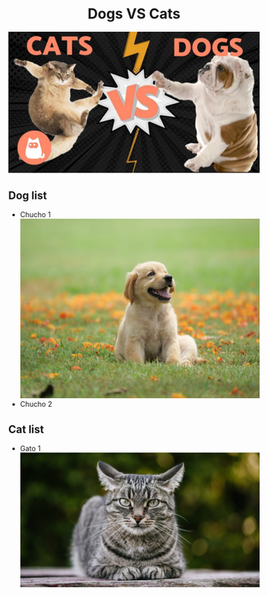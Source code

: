 # <center>Dogs VS Cats</center>

![dog&cat](./catsvsdogs.jpg)

## Dog list
- Chucho 1 ![perro1](./Dogs/dog1.jpg)
- Chucho 2 

## Cat list
- Gato 1 ![gato1](./Cats/cat1.jpg)
